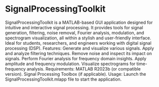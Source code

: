 # SignalProcessingToolkit
SignalProcessingToolkit is a MATLAB-based GUI application designed for intuitive and interactive signal processing. It provides tools for signal generation, filtering, noise removal, Fourier analysis, modulation, and spectrogram visualization, all within a stylish and user-friendly interface. Ideal for students, researchers, and engineers working with digital signal processing (DSP).
Features:
Generate and visualize various signals.
Apply and analyze filtering techniques.
Remove noise and inspect its impact on signals.
Perform Fourier analysis for frequency domain insights.
Apply amplitude and frequency modulation.
Visualize spectrograms for time-frequency analysis.
Requirements:
MATLAB R2023b (or compatible version).
Signal Processing Toolbox (if applicable).
Usage:
Launch the SignalProcessingToolkit.mlapp file to start the application.
